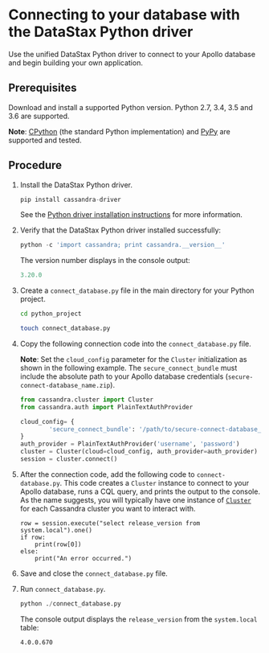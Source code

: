 Connecting to your database with the DataStax Python driver
===========================================================

Use the unified DataStax Python driver to connect to your Apollo database and begin building your own application.

Prerequisites
-------------

Download and install a supported Python version. Python 2.7, 3.4, 3.5 and 3.6 are supported.

**Note**: [CPython](https://www.python.org/) (the standard Python implementation) and [PyPy](http://pypy.org/) are supported and tested.

Procedure
---------

1.  Install the DataStax Python driver.

    ```python
    pip install cassandra-driver
    ```

    See the [Python driver installation instructions](https://docs.datastax.com/en/developer/python-dse-driver/latest/installation/) for more information.

2.  Verify that the DataStax Python driver installed successfully:

    ```python
    python -c 'import cassandra; print cassandra.__version__'
    ```

    The version number displays in the console output:

    ```python
    3.20.0
    ```

3.  Create a `connect_database.py` file in the main directory for your Python project.

    ```bash
    cd python_project
    ```

    ```bash
    touch connect_database.py
    ```

4.  Copy the following connection code into the `connect_database.py` file.

    **Note**: Set the `cloud_config` parameter for the `Cluster` initialization as shown in the following example. The `secure_connect_bundle` must include the absolute path to your Apollo database credentials (`secure-connect-database_name.zip`).

    ```python
    from cassandra.cluster import Cluster
    from cassandra.auth import PlainTextAuthProvider

    cloud_config= {
            'secure_connect_bundle': '/path/to/secure-connect-database_name.zip'
    }
    auth_provider = PlainTextAuthProvider('username', 'password')
    cluster = Cluster(cloud=cloud_config, auth_provider=auth_provider)
    session = cluster.connect()
    ```

5.  After the connection code, add the following code to `connect-database.py`. This code creates a `Cluster` instance to connect to your Apollo database, runs a CQL query, and prints the output to the console. As the name suggests, you will typically have one instance of [`Cluster`](https://docs.datastax.com/en/developer/python-dse-driver/2.11/api/dse/cluster/#dse.cluster.Cluster) for each Cassandra cluster you want to interact with.

    ```
    row = session.execute("select release_version from system.local").one()
    if row:
        print(row[0])
    else:
        print("An error occurred.")
    ```

6.  Save and close the `connect_database.py` file.
7.  Run `connect_database.py`.

    ```python
    python ./connect_database.py
    ```

    The console output displays the `release_version` from the `system.local` table:

    ```
    4.0.0.670
    ```

